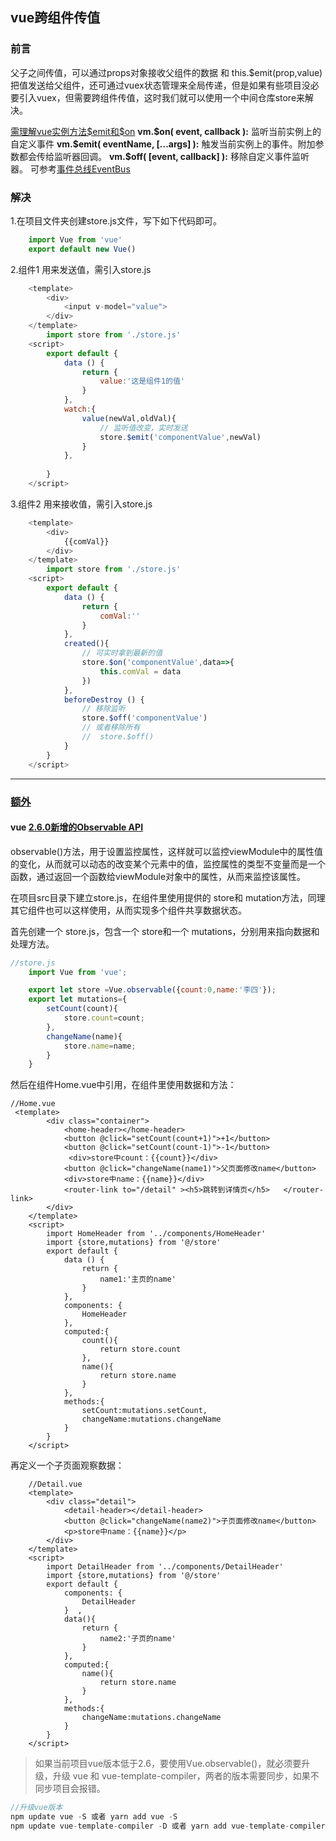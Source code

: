 ## vue跨组件传值

### 前言
父子之间传值，可以通过props对象接收父组件的数据 和 this.$emit(prop,value) 把值发送给父组件，还可通过vuex状态管理来全局传递，但是如果有些项目没必要引入vuex，但需要跨组件传值，这时我们就可以使用一个中间仓库store来解决。

[需理解vue实例方法\$emit和\$on](https://cn.vuejs.org/v2/api/?#vm-on)
**vm.\$on( event, callback ):** 监听当前实例上的自定义事件
**vm.\$emit( eventName, […args] ):** 触发当前实例上的事件。附加参数都会传给监听器回调。
**vm.$off( [event, callback] ):** 移除自定义事件监听器。
可参考[事件总线EventBus](https://www.jianshu.com/p/4fa3bf211785)

### 解决
1.在项目文件夹创建store.js文件，写下如下代码即可。

``` js
    import Vue from 'vue'
    export default new Vue()
```

2.组件1 用来发送值，需引入store.js
```js
    <template>
        <div>
            <input v-model="value">
        </div>
    </template>
        import store from './store.js'
    <script>
        export default {
            data () {
                return {
                    value:'这是组件1的值'
                }
            },
            watch:{
                value(newVal,oldVal){
                    // 监听值改变，实时发送
                    store.$emit('componentValue',newVal)
                }
            },
            
        }
    </script>
```
3.组件2  用来接收值，需引入store.js
```js
    <template>
        <div>
            {{comVal}}
        </div>
    </template>
        import store from './store.js'
    <script>
        export default {
            data () {
                return {
                    comVal:''
                }
            },
            created(){
                // 可实时拿到最新的值
                store.$on('componentValue',data=>{
                    this.comVal = data
                })
            },
            beforeDestroy () {
                // 移除监听
                store.$off('componentValue')  
                // 或者移除所有
                //  store.$off()
            }
        }
    </script>
```
***
### [额外](https://segmentfault.com/a/1190000019292569)
#### vue [2.6.0新增的Observable API](https://cn.vuejs.org/v2/api/#Vue-observable)
observable()方法，用于设置监控属性，这样就可以监控viewModule中的属性值的变化，从而就可以动态的改变某个元素中的值，监控属性的类型不变量而是一个函数，通过返回一个函数给viewModule对象中的属性，从而来监控该属性。

在项目src目录下建立store.js，在组件里使用提供的 store和 mutation方法，同理其它组件也可以这样使用，从而实现多个组件共享数据状态。

首先创建一个 store.js，包含一个 store和一个 mutations，分别用来指向数据和处理方法。
```js
//store.js
    import Vue from 'vue';

    export let store =Vue.observable({count:0,name:'李四'});
    export let mutations={
        setCount(count){
            store.count=count;
        },
        changeName(name){
            store.name=name;
        }
    }
```
然后在组件Home.vue中引用，在组件里使用数据和方法：

```base
//Home.vue
 <template>
        <div class="container">
            <home-header></home-header>
            <button @click="setCount(count+1)">+1</button>
            <button @click="setCount(count-1)">-1</button>
             <div>store中count：{{count}}</div>
            <button @click="changeName(name1)">父页面修改name</button>
            <div>store中name：{{name}}</div>
            <router-link to="/detail" ><h5>跳转到详情页</h5>   </router-link>
        </div>
    </template>
    <script>
        import HomeHeader from '../components/HomeHeader'
        import {store,mutations} from '@/store'
        export default {
            data () {
                return {
                    name1:'主页的name'
                }
            },
            components: {
                HomeHeader
            },
            computed:{
                count(){
                    return store.count
                },
                name(){
                    return store.name
                }
            },
            methods:{
                setCount:mutations.setCount,
                changeName:mutations.changeName
            }
        }
    </script>
```
再定义一个子页面观察数据：
```vue
    //Detail.vue
    <template>
        <div class="detail">
            <detail-header></detail-header>
            <button @click="changeName(name2)">子页面修改name</button>
            <p>store中name：{{name}}</p>
        </div>
    </template>
    <script>
        import DetailHeader from '../components/DetailHeader'
        import {store,mutations} from '@/store'
        export default {
            components: {
                DetailHeader
            }  ,
            data(){
                return {
                    name2:'子页的name'
                }
            },
            computed:{
                name(){
                    return store.name
                }
            },
            methods:{
                changeName:mutations.changeName
            }
        }
    </script>
```
> 如果当前项目vue版本低于2.6，要使用Vue.observable()，就必须要升级，升级 vue 和 vue-template-compiler，两者的版本需要同步，如果不同步项目会报错。
```js
//升级vue版本
npm update vue -S 或者 yarn add vue -S
npm update vue-template-compiler -D 或者 yarn add vue-template-compiler -D
```